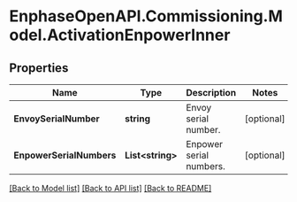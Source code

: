 # EnphaseOpenAPI.Commissioning.Model.ActivationEnpowerInner

## Properties

Name | Type | Description | Notes
------------ | ------------- | ------------- | -------------
**EnvoySerialNumber** | **string** | Envoy serial number. | [optional] 
**EnpowerSerialNumbers** | **List&lt;string&gt;** | Enpower serial numbers. | [optional] 

[[Back to Model list]](../README.md#documentation-for-models) [[Back to API list]](../README.md#documentation-for-api-endpoints) [[Back to README]](../README.md)

